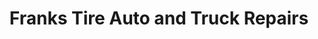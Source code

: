 ---
title: "Franks Tire Auto and Truck Repairs"
url: /queens/franks-tire-auto-and-truck-repairs/
shop: Autowerkstatt
---